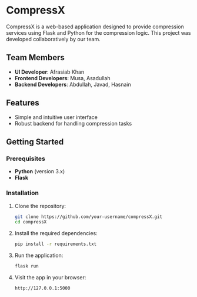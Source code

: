 # CompressX

CompressX is a web-based application designed to provide compression services using Flask and Python for the compression logic. This project was developed collaboratively by our team.

## Team Members

- **UI Developer**: Afrasiab Khan  
- **Frontend Developers**: Musa, Asadullah  
- **Backend Developers**: Abdullah, Javad, Hasnain

## Features

- Simple and intuitive user interface
- Robust backend for handling compression tasks

## Getting Started

### Prerequisites

- **Python** (version 3.x)
- **Flask**

### Installation

1. Clone the repository:

   ```bash
   git clone https://github.com/your-username/compressX.git
   cd compressX
   ```

2. Install the required dependencies:

   ```bash
   pip install -r requirements.txt
   ```

3. Run the application:

   ```bash
   flask run
   ```

4. Visit the app in your browser:

   ```
   http://127.0.0.1:5000
   ```


